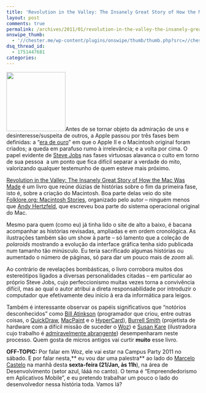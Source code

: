 ```yaml
---
title: 'Revolution in the Valley: The Insanely Great Story of How the Mac Was Made'
layout: post
comments: true
permalink: /archives/2011/01/revolution-in-the-valley-the-insanely-great-story-of-how-the-mac-was-made.html
onswipe_thumb:
  - '//chester.me/wp-content/plugins/onswipe/thumb/thumb.php?src=//chester.me/wp-content/uploads/2011/01/51+MmbKBC1L._SL154.jpg&amp;w=600&amp;h=800&amp;zc=1&amp;q=75&amp;f=0'
dsq_thread_id:
  - 1751447681
categories:
---
```

[<img class="alignleft size-full wp-image-5820" title="Revolution in the Valley: How the Mac Was Made" src="//chester.me/wp-content/uploads/2011/01/51+MmbKBC1L._SL154.jpg" alt="" width="154" height="154" />][1]Antes de se tornar objeto da admiração de uns e desinteresse/suspeita de outros, a Apple passou por três fases bem definidas: a &#8220;[era de ouro][2]&#8221; em que o Apple II e o Macintosh original foram criados; a queda em parafuso rumo à irrelevância; e a volta por cima. O papel evidente de [Steve Jobs][3] nas fases virtuosas alavanca o culto em torno de sua pessoa  a um ponto que fica difícil separar a verdade do mito, valorizando qualquer testemunho de quem esteve mais próximo.

[Revolution in the Valley: The Insanely Great Story of How the Mac Was Made][4] é um livro que reúne dúzias de histórias sobre o fim da primeira fase, isto é, sobre a criação do Macintosh. Boa parte delas veio do site [Folklore.org: Macintosh Stories][5], organizado pelo autor &#8211; ninguém menos que [Andy Hertzfeld][6], que escreveu boa parte do sistema operacional original do Mac.

Mesmo para quem (como eu) já tinha lido o site de alto a baixo, é bacana acompanhar as histórias revisadas, ampliadas e em ordem cronológica. As ilustrações também são um show à parte &#8211; só lamento que a coleção de *polaroids* mostrando a evolução da interface gráfica tenha sido publicada num tamanho tão minúsculo. Eu teria sacrificado algumas histórias ou aumentado o número de páginas, só para dar um pouco mais de *zoom* ali.

Ao contrário de revelações bombásticas, o livro corrobora muitos dos estereótipos ligados a diversas personalidades citadas &#8211; em particular ao próprio Steve Jobs, cujo perfeccionismo muitas vezes torna a convivência difícil, mas ao qual o autor atribui a direta responsabilidade por introduzir o computador que efetivamente deu início à era da informática para leigos.

Também é interessante observar os papéis significativos que &#8220;notórios desconhecidos&#8221; como [Bill Atinkson][7] (programador que criou, entre outras coisas, o [QuickDraw][8], [MacPaint][9] e o [HyperCard][10]), [Burrell Smith][11] (projetista de hardware com a difícil missão de suceder o [Woz][12]) e [Susan Kare][13] (ilustradora cujo trabalho é [admiravelmente abrangente][14]) desempenharam neste processo. Quem gosta de micros antigos vai curtir **muito** esse livro.

**OFF-TOPIC:** Por falar em Woz, ele vai estar na Campus Party 2011 no sábado. E por falar nesta,** eu vou dar uma palestra** ao lado do [Marcelo Castelo][15] na manhã desta **sexta-feira (21/Jan, às 11h**), na área de Desenvolvimento (setor azul, lááá no canto). O tema é &#8220;Empreendedorismo em Aplicativos Mobile&#8221;, e eu pretendo trabalhar um pouco o lado do desenvolvedor nessa história toda. Vamos lá?

 [1]: http://www.shelfari.com/books/188324/Revolution-in-the-Valley
 [2]: http://www.imdb.com/title/tt0168122/
 [3]: http://www.apple.com/pr/bios/jobs.html
 [4]: http://www.folklore.org/StoryView.py?project=Macintosh&story=Revolution_in_the_Valley.txt
 [5]: http://folklore.org/index.py
 [6]: http://pt.wikipedia.org/wiki/Andy_Hertzfeld
 [7]: http://pt.wikipedia.org/wiki/Bill_Atkinson
 [8]: http://en.wikipedia.org/wiki/QuickDraw
 [9]: http://www.computerhistory.org/highlights/macpaint/
 [10]: http://www.wired.com/gadgets/mac/commentary/cultofmac/2002/08/54365
 [11]: http://folklore.org/ProjectView.py?characters=Burrell%20Smith
 [12]: http://www.woz.org/
 [13]: http://www.kare.com/portfolio.html
 [14]: //chester.me/archives/2006/01/a_ilustradora_d.html
 [15]: http://twitter.com/mcastelo
